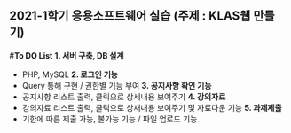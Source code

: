 ## 2021-1학기 응용소프트웨어 실습 (주제 : KLAS웹 만들기)


#**To DO List**
**1. 서버 구축, DB 설계**
  - PHP, MySQL
**2. 로그인 기능**
  - Query 통해 구현 / 권한별 기능 부여
**3. 공지사항 확인 기능**
  - 공지사항 리스트 출력, 클릭으로 상세내용 보여주기
**4. 강의자료**
  - 강의자료 리스트 출력, 클릭으로 상새내용 보여주기 및 자료다운 기능 
**5. 과제제출**
  - 기한에 따른 제출 가능, 불가능 기능 / 파일 업로드 기능
